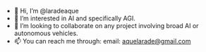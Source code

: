 - 👋 Hi, I’m @laradeaque
- 👀 I’m interested in AI and specifically AGI.
- 💞️ I’m looking to collaborate on any project involving broad AI or autonomous vehicles.
- 📫 You can reach me through:
            email: aquelarade@gmail.com

<!---
laradeaque/laradeaque is a ✨ special ✨ repository because its `README.md` (this file) appears on your GitHub profile.
You can click the Preview link to take a look at your changes.
--->
